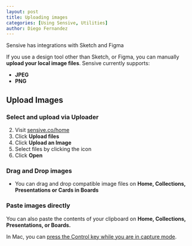 ```yaml
---
layout: post
title: Uploading images
categories: [Using Sensive, Utilities]
author: Diego Fernandez
---
```


Sensive has integrations with Sketch and Figma

If you use a design tool other than Sketch, or Figma, you can manually **upload your local image files**. Sensive currently supports:
- **JPEG**
- **PNG**

## Upload Images

### Select and upload via Uploader
2. Visit [sensive.co/home](https://sensive.co/home)
3. Click **Upload files**
4. Click **Upload an Image**
5. Select files by clicking the icon
6. Click **Open**

### Drag and Drop images
- You can drag and drop compatible image files on **Home, Collections, Presentations or Cards in Boards**

### Paste images directly
You can also paste the contents of your clipboard on **Home, Collections, Presentations, or Boards.**

In Mac, you can [press the Control key while you are in capture mode](https://support.apple.com/en-us/HT201361).
